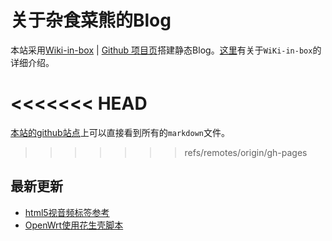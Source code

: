 关于杂食菜熊的Blog
===
本站采用[Wiki-in-box](http://dmscode.github.io/Wiki-in-box/) | [Github 项目页](https://github.com/dmscode/Wiki-in-box)搭建静态Blog。[这里](wiki-in-bok-index)有关于`WiKi-in-box`的详细介绍。

<<<<<<< HEAD
=======
[本站的github站点](https://github.com/xdsnet/xdsnet.github.io)上可以直接看到所有的`markdown`文件。
>>>>>>> refs/remotes/origin/gh-pages
## 最新更新
 * [html5视音频标签参考](?name=html:html5视音频标签参考)
 * [OpenWrt使用花生壳脚本](linux:openwrtfororay)


